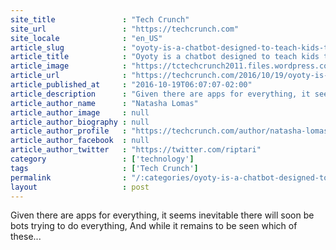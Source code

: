 ```yaml
---
site_title               : "Tech Crunch"
site_url                 : "https://techcrunch.com"
site_locale              : "en_US"
article_slug             : "oyoty-is-a-chatbot-designed-to-teach-kids-to-be-safe-online"
article_title            : "Oyoty is a chatbot designed to teach kids to be safe online"
article_image            : "https://tctechcrunch2011.files.wordpress.com/2016/10/screen-shot-2016-10-19-at-11-15-03-am.png?w=764&h=400&crop=1"
article_url              : "https://techcrunch.com/2016/10/19/oyoty-is-a-chatbot-designed-to-teach-kids-to-be-safe-online/"
article_published_at     : "2016-10-19T06:07:07-02:00"
article_description      : "Given there are apps for everything, it seems inevitable there will soon be bots trying to do everything, And while it remains to be seen which of these..."
article_author_name      : "Natasha Lomas"
article_author_image     : null
article_author_biography : null
article_author_profile   : "https://techcrunch.com/author/natasha-lomas/"
article_author_facebook  : null
article_author_twitter   : "https://twitter.com/riptari"
category                 : ['technology']
tags                     : ['Tech Crunch']
permalink                : "/:categories/oyoty-is-a-chatbot-designed-to-teach-kids-to-be-safe-online/"
layout                   : post
---
```


Given there are apps for everything, it seems inevitable there will soon be bots trying to do everything, And while it remains to be seen which of these...
